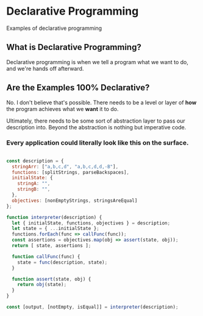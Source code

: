 # Declarative Programming
Examples of declarative programming

## What is Declarative Programming?
Declarative programming is when we tell a program what we want to do, and we're hands off afterward.

## Are the Examples 100% Declarative?
No. I don't believe that's possible. There needs to be a level or layer of **how** the program achieves what we **want** it to do.

Ultimately, there needs to be some sort of abstraction layer to pass our description into. Beyond the abstraction is nothing but imperative code.

### Every application could literally look like this on the surface.

```js

const description = {
  stringArr: ["a,b,c,d", "a,b,c,d,d,-B"],
  functions: [splitStrings, parseBackspaces],
  initialState: {
    stringA: "",
    stringB: "",
  },
  objectives: [nonEmptyStrings, stringsAreEqual]
};

function interpreter(description) {
  let { initialState, functions, objectives } = description;
  let state = { ...initialState };
  functions.forEach(func => callFunc(func));
  const assertions = objectives.map(obj => assert(state, obj));
  return [ state, assertions ];

  function callFunc(func) {
    state = func(description, state);
  }

  function assert(state, obj) {
    return obj(state);
  }
}

const [output, [notEmpty, isEqual]] = interpreter(description);
```
